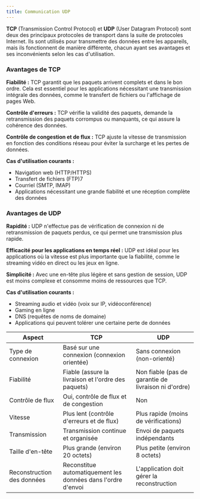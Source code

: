 ```yaml
---
title: Communication UDP
---
```


**TCP** (Transmission Control Protocol) et **UDP** (User Datagram Protocol) sont deux des principaux protocoles de transport dans la suite de protocoles Internet. Ils sont utilisés pour transmettre des données entre les appareils, mais ils fonctionnent de manière différente, chacun ayant ses avantages et ses inconvénients selon les cas d'utilisation.

### Avantages de TCP

**Fiabilité :** TCP garantit que les paquets arrivent complets et dans le bon ordre. Cela est essentiel pour les applications nécessitant une transmission intégrale des données, comme le transfert de fichiers ou l'affichage de pages Web.

**Contrôle d'erreurs :** TCP vérifie la validité des paquets, demande la retransmission des paquets corrompus ou manquants, ce qui assure la cohérence des données.

**Contrôle de congestion et de flux :** TCP ajuste la vitesse de transmission en fonction des conditions réseau pour éviter la surcharge et les pertes de données.

**Cas d'utilisation courants :**

- Navigation web (HTTP/HTTPS)
- Transfert de fichiers (FTP)7
- Courriel (SMTP, IMAP)
- Applications nécessitant une grande fiabilité et une réception complète des données

### Avantages de UDP

**Rapidité :** UDP n'effectue pas de vérification de connexion ni de retransmission de paquets perdus, ce qui permet une transmission plus rapide.
    
**Efficacité pour les applications en temps réel :** UDP est idéal pour les applications où la vitesse est plus importante que la fiabilité, comme le streaming vidéo en direct ou les jeux en ligne.
    
**Simplicité :** Avec une en-tête plus légère et sans gestion de session, UDP est moins complexe et consomme moins de ressources que TCP.

**Cas d'utilisation courants :**

- Streaming audio et vidéo (voix sur IP, vidéoconférence)
- Gaming en ligne
- DNS (requêtes de noms de domaine)
- Applications qui peuvent tolérer une certaine perte de données

Aspect|TCP  |UDP  |
---   |---  |---  |
Type de connexion|Basé sur une connexion (connexion orientée)|Sans connexion (non-orienté)
Fiabilité|Fiable (assure la livraison et l'ordre des paquets)|Non fiable (pas de garantie de livraison ni d'ordre)
Contrôle de flux|Oui, contrôle de flux et de congestion|Non
Vitesse|Plus lent (contrôle d'erreurs et de flux)|Plus rapide (moins de vérifications)
Transmission|Transmission continue et organisée|Envoi de paquets indépendants
Taille d'en-tête|Plus grande (environ 20 octets)|Plus petite (environ 8 octets)
Reconstruction des données|Reconstitue automatiquement les données dans l'ordre d'envoi|L'application doit gérer la reconstruction
